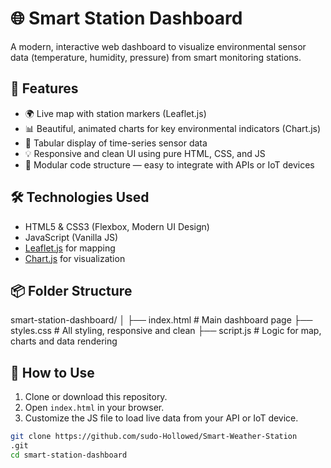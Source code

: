 # 🌐 Smart Station Dashboard

A modern, interactive web dashboard to visualize environmental sensor data (temperature, humidity, pressure) from smart monitoring stations.

## 🚀 Features

- 🌍 Live map with station markers (Leaflet.js)
- 📊 Beautiful, animated charts for key environmental indicators (Chart.js)
- 📅 Tabular display of time-series sensor data
- 💡 Responsive and clean UI using pure HTML, CSS, and JS
- 🧩 Modular code structure — easy to integrate with APIs or IoT devices

## 🛠️ Technologies Used

- HTML5 & CSS3 (Flexbox, Modern UI Design)
- JavaScript (Vanilla JS)
- [Leaflet.js](https://leafletjs.com/) for mapping
- [Chart.js](https://www.chartjs.org/) for visualization

## 📦 Folder Structure

smart-station-dashboard/
│
├── index.html # Main dashboard page
├── styles.css # All styling, responsive and clean
├── script.js # Logic for map, charts and data rendering



## 🔧 How to Use

1. Clone or download this repository.
2. Open `index.html` in your browser.
3. Customize the JS file to load live data from your API or IoT device.

```bash
git clone https://github.com/sudo-Hollowed/Smart-Weather-Station
.git
cd smart-station-dashboard

